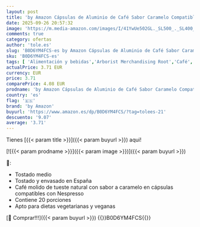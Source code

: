 ```yaml
---
layout: post
title: 'by Amazon Cápsulas de Aluminio de Café Sabor Caramelo Compatibles con Nespresso  20 Unidades  1 Paquete de 20   Certificadas por Rainforest Alliance'
date: 2025-09-26 20:57:32
image: 'https://m.media-amazon.com/images/I/41YwUe502GL._SL500_._SL400_.jpg'
comments: true
category: ofertas
author: 'tole.es'
slug: 'B0D6YM4FCS-es by Amazon Cápsulas de Aluminio de Café Sabor Caramelo...'
sku: 'B0D6YM4FCS-es'
tags: [ 'Alimentación y bebidas','Arborist Merchandising Root','Café','Café para Nespresso','Café para máquinas Nespresso','Café, té y bebidas','Cápsulas de café','Novedades en Alimentación y bebidas','Self Service','Special Features Stores','by amazon','dd53b5bc-bcd1-4c9b-ab43-793ed912ccdd_0','dd53b5bc-bcd1-4c9b-ab43-793ed912ccdd_2401','dd53b5bc-bcd1-4c9b-ab43-793ed912ccdd_6001','dd53b5bc-bcd1-4c9b-ab43-793ed912ccdd_8801','dd53b5bc-bcd1-4c9b-ab43-793ed912ccdd_901','nespresso','🇪🇸', ]
actualPrice: 3.71 EUR
currency: EUR
price: 3.71
comparePrice: 4.08 EUR
prodname: 'by Amazon Cápsulas de Aluminio de Café Sabor Caramelo Compatibles con Nespresso  20 Unidades  1 Paquete de 20   Certificadas por Rainforest Alliance'
country: 'es'
flag: '🇪🇸'
brand: 'by Amazon'
buyurl: 'https://www.amazon.es/dp/B0D6YM4FCS/?tag=tolees-21'
descuento: '9.07'
average: '3.71'
---
```


Tienes [{{< param title >}}]({{< param buyurl >}}) aqui!

[![{{< param prodname >}}]({{< param image >}})]({{< param buyurl >}})

🔎:

- Tostado medio
- Tostado y envasado en España
- Café molido de tueste natural con sabor a caramelo en cápsulas compatibles con Nespresso
- Contiene 20 porciones
- Apto para dietas vegetarianas y veganas

[🛒 Comprar!!!]({{< param buyurl >}})
{{<world>}}B0D6YM4FCS{{</world>}}
